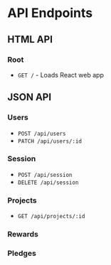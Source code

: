 # API Endpoints

## HTML API

### Root
- `GET /` - Loads React web app

## JSON API

### Users
- `POST /api/users`
- `PATCH /api/users/:id`

### Session
- `POST /api/session`
- `DELETE /api/session`

### Projects
- `GET /api/projects/:id`

### Rewards

### Pledges

